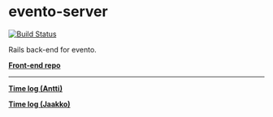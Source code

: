 # evento-server

[![Build Status](https://travis-ci.org/anttilip/evento-server.svg?branch=master)](https://travis-ci.org/anttilip/evento-server)

Rails back-end for evento.

[**Front-end repo**](https://github.com/JaakkoLipsanen/evento-web)

------------

[**Time log (Antti)**](https://gist.github.com/anttilip/989e5b66a17537c454f7290a5dff4e10#file-time-log-md)

[**Time log (Jaakko)**](https://gist.github.com/JaakkoLipsanen/1aed1fd3b838bdb56aaf153d9f3901fa#file-time-log-md)
